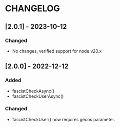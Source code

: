 # CHANGELOG

## [2.0.1] - 2023-10-12

### Changed

- No changes, verified support for node v20.x

## [2.0.0] - 2022-12-12

### Added

- fascistCheckAsync()
- fascistCheckUserAsync()

### Changed

- fascistCheckUser() now requires gecos parameter.
